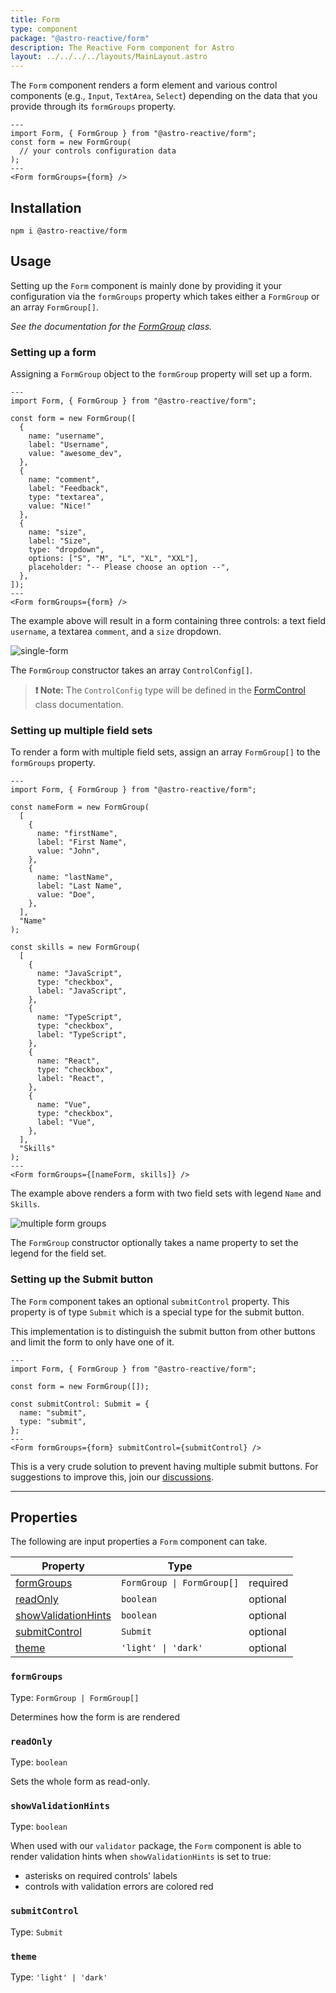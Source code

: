 ```yaml
---
title: Form
type: component
package: "@astro-reactive/form"
description: The Reactive Form component for Astro
layout: ../../../../layouts/MainLayout.astro
---
```


The `Form` component renders a form element and various control components (e.g., `Input`, `TextArea`, `Select`) depending on the data that you provide through its `formGroups` property.

```astro
---
import Form, { FormGroup } from "@astro-reactive/form";
const form = new FormGroup(
  // your controls configuration data
);
---
<Form formGroups={form} />
```

## Installation

```
npm i @astro-reactive/form
```


## Usage

Setting up the `Form` component is mainly done by providing it your configuration via the `formGroups` property which takes either a `FormGroup` or an array `FormGroup[]`.

*See the documentation for the [FormGroup](/en/api/form/form-group) class.*

### Setting up a form

Assigning a `FormGroup` object to the `formGroup` property will set up a form.

```astro
---
import Form, { FormGroup } from "@astro-reactive/form";

const form = new FormGroup([
  {
    name: "username",
    label: "Username",
    value: "awesome_dev",
  },
  {
    name: "comment",
    label: "Feedback",
    type: "textarea",
    value: "Nice!"
  },
  {
    name: "size",
    label: "Size",
    type: "dropdown",
    options: ["S", "M", "L", "XL", "XXL"],
    placeholder: "-- Please choose an option --",
  },
]);
---
<Form formGroups={form} />
```

The example above will result in a form containing three controls: a text field `username`, a textarea `comment`, and a `size` dropdown.

![single-form](https://user-images.githubusercontent.com/4262489/200187918-95052561-e02c-453d-9a9b-940303a80046.png)

The `FormGroup` constructor takes an array `ControlConfig[]`.

> **❗️ Note:** The `ControlConfig` type will be defined in the [FormControl](/en/api/form/form-control) class documentation.


### Setting up multiple field sets

To render a form with multiple field sets, assign an array `FormGroup[]` to the `formGroups` property.

```astro
---
import Form, { FormGroup } from "@astro-reactive/form";

const nameForm = new FormGroup(
  [
    {
      name: "firstName",
      label: "First Name",
      value: "John",
    },
    {
      name: "lastName",
      label: "Last Name",
      value: "Doe",
    },
  ],
  "Name"
);

const skills = new FormGroup(
  [
    {
      name: "JavaScript",
      type: "checkbox",
      label: "JavaScript",
    },
    {
      name: "TypeScript",
      type: "checkbox",
      label: "TypeScript",
    },
    {
      name: "React",
      type: "checkbox",
      label: "React",
    },
    {
      name: "Vue",
      type: "checkbox",
      label: "Vue",
    },
  ],
  "Skills"
);
---
<Form formGroups={[nameForm, skills]} />
```

The example above renders a form with two field sets with legend `Name` and `Skills`.

![multiple form groups](https://user-images.githubusercontent.com/4262489/200191529-ff5fed93-2cd4-4337-9eb2-f47e64259206.png)

The `FormGroup` constructor optionally takes a name property to set the legend for the field set.

### Setting up the Submit button

The `Form` component takes an optional `submitControl` property. This property is of type `Submit` which is a special type for the submit button.

This implementation is to distinguish the submit button from other buttons and limit the form to only have one of it.

```astro
---
import Form, { FormGroup } from "@astro-reactive/form";

const form = new FormGroup([]);

const submitControl: Submit = {
  name: "submit",
  type: "submit",
};
---
<Form formGroups={form} submitControl={submitControl} />
```

This is a very crude solution to prevent having multiple submit buttons. For suggestions to improve this, join our [discussions](https://github.com/ayoayco/astro-reactive-library/discussions).

-----

## Properties

The following are input properties a `Form` component can take.

| Property | Type | |
|---|---|---|
| [formGroups](#formgroups) |  `FormGroup \| FormGroup[]` | required |
| [readOnly](#readonly) |  `boolean` | optional |
| [showValidationHints](#showvalidationhints) |  `boolean` | optional |
| [submitControl](#submitcontrol) |  `Submit` | optional |
| [theme](#theme) |  `'light' \| 'dark'` | optional |

### `formGroups`
Type: `FormGroup | FormGroup[]`

Determines how the form is are rendered


### `readOnly`
Type: `boolean`

Sets the whole form as read-only.

### `showValidationHints`
Type: `boolean`

When used with our `validator` package, the `Form` component is able to render validation hints when `showValidationHints` is set to true:
- asterisks on required controls' labels
- controls with validation errors are colored red

### `submitControl`
Type: `Submit`

### `theme`
Type: `'light' | 'dark'`
